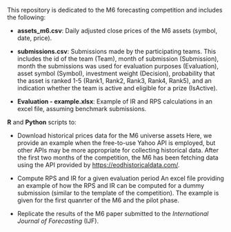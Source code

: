 This repository is dedicated to the M6 forecasting competition and includes the following:

* **assets_m6.csv**: Daily adjusted close prices of the M6 assets (symbol, date, price).

* **submissions.csv**: Submissions made by the participating teams. This includes the id of the team (Team), month of submission (Submission), month the submissions was used for evaluation purposes (Evaluation), asset symbol (Symbol), investment weight (Decision), probability that the asset is ranked 1-5 (Rank1, Rank2, Rank3, Rank4, Rank5), and an indication whether the team is active and eligible for a prize (IsActive).

* **Evaluation - example.xlsx**: Example of IR and RPS calculations in an excel file, assuming benchmark submissions.

**R** and **Python** scripts to:

* Download historical prices data for the M6 universe assets 
Here, we provide an example when the free-to-use Yahoo API is employed, but other APIs may be more appropriate for collecting historical data. 
After the first two months of the competition, the M6 has been fetching data using the API provided by https://eodhistoricaldata.com/.

* Compute RPS and IR for a given evaluation period
An excel file providing an example of how the RPS and IR can be computed for a dummy submission (similar to the template of the competition). 
The example is given for the first quanrter of the M6 and the pilot phase.

* Replicate the results of the M6 paper submitted to the *International Journal of Forecasting* (IJF).
